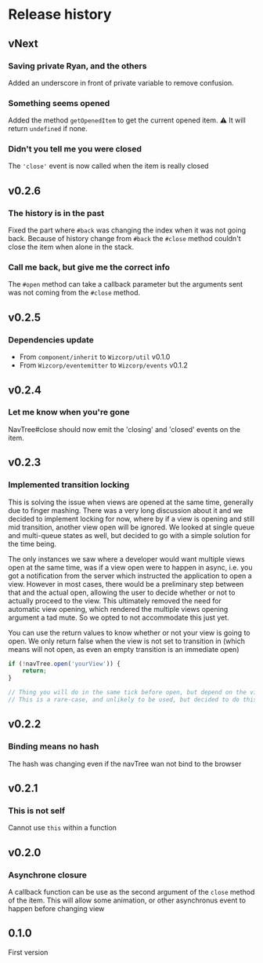# Release history

## vNext

### Saving private Ryan, and the others
Added an underscore in front of private variable to remove confusion.

### Something seems opened
Added the method `getOpenedItem` to get the current opened item.
:warning: It will return `undefined` if none.

### Didn't you tell me you were closed
The `'close'` event is now called when the item is really closed


## v0.2.6

### The history is in the past
Fixed the part where `#back` was changing the index when it was not going back.
Because of history change from `#back` the `#close` method couldn't close the item when alone in the stack.

### Call me back, but give me the correct info
The `#open` method can take a callback parameter but the arguments sent was not coming from the `#close` method.


## v0.2.5

### Dependencies update
- From `component/inherit` to `Wizcorp/util` v0.1.0
- From `Wizcorp/eventemitter` to `Wizcorp/events` v0.1.2

## v0.2.4

### Let me know when you're gone
NavTree#close should now emit the 'closing' and 'closed' events on the item.


## v0.2.3

### Implemented transition locking
This is solving the issue when views are opened at the same time, generally due to finger mashing.
There was a very long discussion about it and we decided to implement locking for now, where by if a
view is opening and still mid transition, another view open will be ignored. We looked at single
queue and multi-queue states as well, but decided to go with a simple solution for the time being.

The only instances we saw where a developer would want multiple views open at the same time, was if
a view open were to happen in async, i.e. you got a notification from the server which instructed
the application to open a view. However in most cases, there would be a preliminary step between
that and the actual open, allowing the user to decide whether or not to actually proceed to the
view. This ultimately removed the need for automatic view opening, which rendered the multiple views
opening argument a tad mute. So we opted to not accommodate this just yet.

You can use the return values to know whether or not your view is going to open. We only return
false when the view is not set to transition in (which means will not open, as even an empty
transition is an immediate open)
```javascript
if (!navTree.open('yourView')) {
    return;
}

// Thing you will do in the same tick before open, but depend on the view being open
// This is a rare-case, and unlikely to be used, but decided to do this properly so put it in there
```

## v0.2.2

### Binding means no hash
The hash was changing even if the navTree wan not bind to the browser


## v0.2.1

### This is not self
Cannot use `this` within a function


## v0.2.0

### Asynchrone closure
A callback function can be use as the second argument of the `close` method of the item.
This will allow some animation, or other asynchronus event to happen before changing view


## 0.1.0

First version